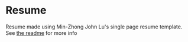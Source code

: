 # Resume

Resume made using Min-Zhong John Lu's single page resume template. See [the readme](https://github.com/Jakob-Ayers/resume/tree/main/resume#readme) for more info 
